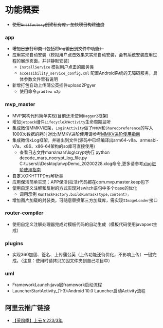 

# 功能概要
   * ~~使用`Artifactory`创建私有库，加快项目构建速度~~

### app
   * ~~增加日志打印类（包括将log输出到文件中功能）~~
   * 应用实现自动安装（模拟用户点击效果来实现自动安装，会有系统安装应用过程的展示页面，并非静默安装）
       + `InstallService` 模拟用户点击的服务类
       + `accessibility_service_config.xml` 配置Android系统的无障碍服务，具体参数文件里有说明
   * 新增打包自动上传蒲公英插件upload2Pgyer
       + 使用命令`gradlew u2p`

### mvp_master
   * MVP架构代码简单实现(目前还未使用`Dagger2`框架)
   * 增加`jetpack`组件`Lifecycle对Activity`生命周期监听
   * 集成微信MMKV框架，`LoginActivity`做了`MMKV`和`Sharedpreference`的写入1000次数据的耗时对比(MMKV进阶使用请参考[MMKV进阶使用指南](https://github.com/Tencent/MMKV/wiki/android_advance_cn)
   * 集成微信xLog框架，并输出到文件(源码中已经编译出arm64-v8a、armeabi-v7a、x86、x86-64架构的so库可直接使用)
       + 查看日志文件mars\mars\log\crypt执行 python decode_mars_nocrypt_log_file.py C:\Users\i\Desktop\mvpDemo_20200228.xlog命令,更多请参考[xlog进阶使用指南](https://github.com/Tencent/mars/wiki/Mars-Android-%E6%8E%A5%E5%85%A5%E6%8C%87%E5%8D%97)
   * 自定义OKHTTPDns解析类
   * 应用保活简单实现：APP保活(拉活)代码都在com.mvp.master.keep包下
   * 使用自定义注解和反射的方式实现对switch语句中多个case的优化
       + 调用示例 `RunTaskFactory.buildRunTask(type,content);`
   * 增加图片加载的封装类，可随意替换第三方加载库，需实现`IImageLoader`接口

### router-compiler
   * 使用自定义注解处理器完成对模板代码的自动生成（模板代码使用javapoet生成）

### plugins
   * 实现360加固、签名、上传蒲公英（上传功能还待优化，不影响上传）一键完成。（注意：使用时请拷贝加固文件夹到自己项目中）

### uml
   * FrameworkLaunch:java层framework启动流程
   * LauncherStartActivity_(1-3):Android 10.0 Launcher启动Activity流程

## 阿里云推广链接
   * [【采购季】上云￥223/3年](https://www.aliyun.com/sale-season/2020/procurement-new-members?userCode=vrdfg70n)








